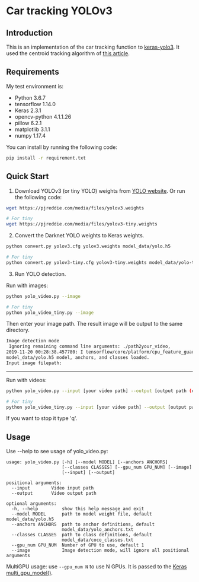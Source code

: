 # Car tracking YOLOv3

## Introduction
This is an implementation of the car tracking function to [keras-yolo3](https://github.com/qqwweee/keras-yolo3).
 It used the centroid tracking algorithm of [this article](https://www.pyimagesearch.com/2018/08/13/opencv-people-counter/).

## Requirements

My test environment is:
- Python 3.6.7
- tensorflow 1.14.0
- Keras 2.3.1
- opencv-python 4.1.1.26
- pillow 6.2.1
- matplotlib 3.1.1
- numpy 1.17.4

You can install by running the following code:
```bash
pip install -r requirement.txt
```

## Quick Start

1. Download YOLOv3 (or tiny YOLO) weights from [YOLO website](http://pjreddie.com/darknet/yolo/). Or run the following code:

```bash
wget https://pjreddie.com/media/files/yolov3.weights

# For tiny
wget https://pjreddie.com/media/files/yolov3-tiny.weights
```

2. Convert the Darknet YOLO weights to Keras weights.

```bash
python convert.py yolov3.cfg yolov3.weights model_data/yolo.h5

# For tiny
python convert.py yolov3-tiny.cfg yolov3-tiny.weights model_data/yolo-tiny.h5
```

3. Run YOLO detection.

Run with images:
```bash
python yolo_video.py --image

# For tiny
python yolo_video_tiny.py --image
```

Then enter your image path. The result image will be output to the same directory.
```bash
Image detection mode
 Ignoring remaining command line arguments: ./path2your_video,
2019-11-20 00:28:38.457780: I tensorflow/core/platform/cpu_feature_guard.cc:142] Your CPU supports instructions that this TensorFlow binary was not compiled to use: AVX2 FMA
model_data/yolo.h5 model, anchors, and classes loaded.
Input image filepath:
```
---

Run with videos:
```bash
python yolo_video.py --input [your video path] --output [output path (optional)]

# For tiny
python yolo_video_tiny.py --input [your video path] --output [output path (optional)]
```

If you want to stop it type 'q'.

## Usage

Use --help to see usage of yolo_video.py:
```
usage: yolo_video.py [-h] [--model MODEL] [--anchors ANCHORS]
                     [--classes CLASSES] [--gpu_num GPU_NUM] [--image]
                     [--input] [--output]

positional arguments:
  --input        Video input path
  --output       Video output path

optional arguments:
  -h, --help         show this help message and exit
  --model MODEL      path to model weight file, default model_data/yolo.h5
  --anchors ANCHORS  path to anchor definitions, default
                     model_data/yolo_anchors.txt
  --classes CLASSES  path to class definitions, default
                     model_data/coco_classes.txt
  --gpu_num GPU_NUM  Number of GPU to use, default 1
  --image            Image detection mode, will ignore all positional arguments
```

MultiGPU usage: use `--gpu_num N` to use N GPUs. It is passed to the [Keras multi_gpu_model()](https://keras.io/utils/#multi_gpu_model).
